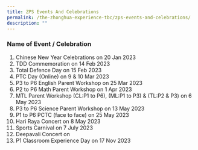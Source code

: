 ```yaml
---
title: ZPS Events And Celebrations
permalink: /the-zhonghua-experience-tbc/zps-events-and-celebrations/
description: ""
---
```

### **Name of Event / Celebration**

1. Chinese New Year Celebrations on 20 Jan 2023
2. TDD Commemoration on 14 Feb 2023
3. Total Defence Day on 15 Feb 2023
4. PTC Day (Online) on 9 & 10 Mar 2023
5. P3 to P6 English Parent Workshop on 25 Mar 2023
6. P2 to P6 Math Parent Workshop on 1 Apr 2023
7. MTL Parent Workshop (CL:P1 to P6), (ML:P1 to P3) & (TL:P2 & P3) on 6 May 2023
8. P3 to P6 Science Parent Workshop on 13 May 2023
9. P1 to P6 PCTC (face to face) on 25 May 2023
10. Hari Raya Concert on 8 May 2023
11. Sports Carnival on 7 July 2023
12. Deepavali Concert on
13. P1 Classroom Experience Day on 17 Nov 2023